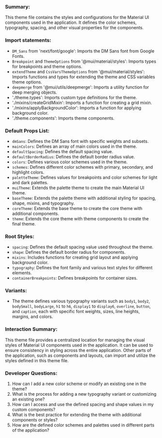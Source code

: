 ### Summary:
This theme file contains the styles and configurations for the Material UI components used in the application. It defines the color schemes, typography, spacing, and other visual properties for the components.

### Import statements:
- `DM_Sans` from 'next/font/google': Imports the DM Sans font from Google Fonts.
- `Breakpoint` and `ThemeOptions` from '@mui/material/styles': Imports types for breakpoints and theme options.
- `extendTheme` and `CssVarsThemeOptions` from '@mui/material/styles': Imports functions and types for extending the theme and CSS variables theme options.
- `deepmerge` from '@mui/utils/deepmerge': Imports a utility function for deep merging objects.
- './theme.types': Imports custom type definitions for the theme.
- './mixins/createGridMixin': Imports a function for creating a grid mixin.
- './mixins/applyBackgroundColor': Imports a function for applying background color.
- './theme.components': Imports theme components.

### Default Props List:
- `dmSans`: Defines the DM Sans font with specific weights and subsets.
- `mainColors`: Defines an array of main colors used in the theme.
- `defaultSpacing`: Defines the default spacing value.
- `defaultBorderRadius`: Defines the default border radius value.
- `colors`: Defines various color schemes used in the theme.
- `schemes`: Defines different color schemes with primary, secondary, and highlight colors.
- `paletteTheme`: Defines values for breakpoints and color schemes for light and dark palettes.
- `muiTheme`: Extends the palette theme to create the main Material UI theme.
- `baseTheme`: Extends the palette theme with additional styling for spacing, shape, mixins, and typography.
- `coreTheme`: Extends the base theme to create the core theme with additional components.
- `theme`: Extends the core theme with theme components to create the final theme.

### Root Styles:
- `spacing`: Defines the default spacing value used throughout the theme.
- `shape`: Defines the default border radius for components.
- `mixins`: Includes functions for creating grid layout and applying background color.
- `typography`: Defines the font family and various text styles for different elements.
- `containerBreakpoints`: Defines breakpoints for container sizes.

### Variants:
- The theme defines various typography variants such as `body1`, `body2`, `bodySmall`, `bodyLarge`, `h1` to `h6`, `display1` to `display6`, `overline`, `button`, and `caption`, each with specific font weights, sizes, line heights, margins, and colors.

### Interaction Summary:
This theme file provides a centralized location for managing the visual styles of Material UI components used in the application. It can be used to ensure consistency in styling across the entire application. Other parts of the application, such as components and layouts, can import and utilize the styles defined in this theme file.

### Developer Questions:
1. How can I add a new color scheme or modify an existing one in the theme?
2. What is the process for adding a new typography variant or customizing an existing one?
3. How can I access and use the defined spacing and shape values in my custom components?
4. What is the best practice for extending the theme with additional components or styles?
5. How are the defined color schemes and palettes used in different parts of the application?